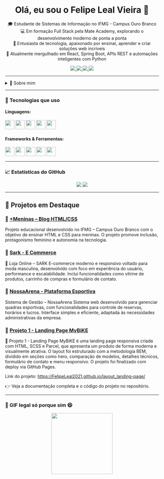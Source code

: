 <!-- Título centralizado -->
<div align="center">
  <h1>Olá, eu sou o Felipe Leal Vieira 👋</h1>
</div>

<!-- Apresentação -->
<p align="center">
  🎓 Estudante de Sistemas de Informação no IFMG - Campus Ouro Branco <br>
  💻 Em formação Full Stack pela Mate Academy, explorando o desenvolvimento moderno de ponta a ponta <br>
  🚀 Entusiasta de tecnologia, apaixonado por ensinar, aprender e criar soluções web incríveis <br>
  🧠 Atualmente mergulhado em React, Spring Boot, APIs REST e automações inteligentes com Python <br>
</p>


<!-- Contatos -->
<div align="center">
  <a href="https://www.linkedin.com/in/felipe-leal-vieira-93095033b/" target="_blank">
    <img src="https://img.shields.io/badge/LinkedIn-0077B5?style=for-the-badge&logo=linkedin&logoColor=white"/>
  </a>
  <a href="mailto:felipelvieira2011@gmail.com" target="_blank">
    <img src="https://img.shields.io/badge/Gmail-D14836?style=for-the-badge&logo=gmail&logoColor=white"/>
  </a>
  <a href="https://www.instagram.com/felipeleal00/" target="_blank">
    <img src="https://img.shields.io/badge/Instagram-E4405F?style=for-the-badge&logo=instagram&logoColor=white"/>
  </a>
  <a href="https://wa.me/5531982234452" target="_blank">
    <img src="https://img.shields.io/badge/WhatsApp-25D366?style=for-the-badge&logo=whatsapp&logoColor=white"/>
  </a>
</div>



---

<details>
  <summary>📖 Sobre mim</summary>
  
  - 💻 Desenvolvo projetos com Node.js, React, Java, Spring Boot e bancos de dados MySQL/PostgreSQL.
  - 🧪 Curioso por APIs, automações e soluções inteligentes.
  - 🎯 Participante ativo em projetos de extensão, desafios técnicos e maratonas de programação.
  - 📚 Gosto de ensinar, aprender e compartilhar conhecimento.
</details>

---

### 🧰 **Tecnologias que uso**
#### Linguagens:
<p>
  <img src="https://cdn.jsdelivr.net/gh/devicons/devicon/icons/javascript/javascript-original.svg" height="30"/>
  <img src="https://cdn.jsdelivr.net/gh/devicons/devicon/icons/java/java-original.svg" height="30"/>
  <img src="https://cdn.jsdelivr.net/gh/devicons/devicon/icons/python/python-original.svg" height="30"/>
  <img src="https://cdn.jsdelivr.net/gh/devicons/devicon/icons/html5/html5-original.svg" height="30"/>
  <img src="https://cdn.jsdelivr.net/gh/devicons/devicon/icons/css3/css3-original.svg" height="30"/>
</p>

#### Frameworks & Ferramentas:
<p>
  <img src="https://cdn.jsdelivr.net/gh/devicons/devicon/icons/react/react-original.svg" height="30"/>
  <img src="https://cdn.jsdelivr.net/gh/devicons/devicon/icons/spring/spring-original.svg" height="30"/>
  <img src="https://cdn.jsdelivr.net/gh/devicons/devicon/icons/nodejs/nodejs-original.svg" height="30"/>
  <img src="https://cdn.jsdelivr.net/gh/devicons/devicon/icons/mysql/mysql-original.svg" height="30"/>
  <img src="https://cdn.jsdelivr.net/gh/devicons/devicon/icons/postgresql/postgresql-original.svg" height="30"/>
</p>

---

### 📈 Estatísticas do GitHub
<p align="center">
  <img src="https://github-readme-stats.vercel.app/api?username=FelipeLeal2021&show_icons=true&theme=tokyonight" />
  <img src="https://github-readme-stats.vercel.app/api/top-langs/?username=FelipeLeal2021&layout=compact&theme=tokyonight" />
</p>

---

## 💼 Projetos em Destaque

### 🔗 [+Meninas – Blog HTML/CSS](https://github.com/FelipeLeal2021/mais-meninas)
Projeto educacional desenvolvido no IFMG – Campus Ouro Branco com o objetivo de ensinar HTML e CSS para meninas. O projeto promove inclusão, protagonismo feminino e autonomia na tecnologia.

### 🔗 [Sark - E Commerce](https://github.com/FelipeLeal2021/sark-ecommerce)
🛒 Loja Online – SARK
E-commerce moderno e responsivo voltado para moda masculina, desenvolvido com foco em experiência do usuário, performance e escalabilidade. Inclui funcionalidades como vitrine de produtos, carrinho de compras e formulário de contato.

### 🔗 [NossaArena - Plataforma Esportiva](https://github.com/FelipeLeal2021/NossaArena)
Sistema de Gestão – NossaArena
Sistema web desenvolvido para gerenciar quadras esportivas, com funcionalidades para controle de reservas, horários e lucros. Interface simples e eficiente, adaptada às necessidades administrativas da empresa.

### 🔗 [Projeto 1 - Landing Page MyBiKE](https://github.com/FelipeLeal2021/landing-page-README.md/blob/main/README.md)
🛒 Projeto 1 - Landing Page
MyBiKE é uma landing page responsiva criada com HTML, SCSS e Parcel, que apresenta um produto de forma moderna e visualmente atrativa. O layout foi estruturado com a metodologia BEM, dividido em seções como hero, comparação de modelos, detalhes técnicos, formulário de contato e menu responsivo. O projeto foi finalizado com deploy via GitHub Pages.

Link do projeto: https://FelipeLeal2021.github.io/layout_landing-page/ 

👉 Veja a documentação completa e o código do projeto no repositório.

---

### 🎥 GIF legal só porque sim 😄
<p align="center">
  <img src="https://media.giphy.com/media/qgQUggAC3Pfv687qPC/giphy.gif" height="200"/>
</p>
